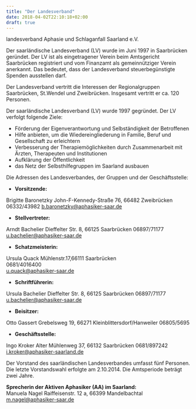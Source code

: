 ```yaml
---
title: "Der Landesverband"
date: 2018-04-02T22:10:18+02:00
draft: true
---
```


landesverband Aphasie und Schlaganfall
Saarland e.V.

Der saarländische Landesverband (LV) wurde im Juni 1997 in Saarbrücken geründet. Der LV ist als eingetragener Verein beim Amtsgericht Saarbrücken registriert und vom Finanzamt als gemeinnütziger Verein anerkannt. Das bedeutet, dass der Landesverband steuerbegünstigte Spenden ausstellen darf.  

Der Landesverband vertritt die Interessen der Regionalgruppen Saarbrücken, St.Wendel und Zweibrücken. Insgesamt vertritt er ca. 120 Personen.

Der saarländische Landesverband (LV) wurde 1997 gegründet.
Der LV verfolgt folgende Ziele:  

* Förderung der Eigenverantwortung und Selbständigkeit der Betroffenen
* Hilfe anbieten, um die Wiedereingliederung in Familie, Beruf und Gesellschaft zu erleichtern
* Verbesserung der Therapiemöglichkeiten durch Zusammenarbeit mit Ärzten, Therapeuten und Institutionen
* Aufklärung der Öffentlichkeit
* das Netz der Selbsthilfegruppen im Saarland ausbauen

 

Die Adressen des Landesverbandes, der Gruppen und der Geschäftsstelle:

* **Vorsitzende:**

Brigitte Baronetzky
<i class="fa fa-map-marker" aria-hidden="true"></i> John-F-Kennedy-Straße 76, 66482 Zweibrücken 
<i class="fa fa-phone" aria-hidden="true"></i> 06332/43982
<i class="fa fa-envelope-o" aria-hidden="true"></i> <b.baronetzky@aphasiker-saar.de>


* **Stellvertreter:**

Arndt Bachelier
<i class="fa fa-map-marker" aria-hidden="true"></i> Dieffelter Str. 8, 66125 Saarbrücken
  <i class="fa fa-phone" aria-hidden="true"></i> 06897/71177  
<i class="fa fa-envelope-o" aria-hidden="true"></i> <u.bachelier@aphasiker-saar.de> 




* **Schatzmeisterin:**

Ursula Quack
**<i class="fa fa-map-marker" aria-hidden="true"></i>** Mühlenstr.17,66111 Saarbrücken</br>
<i class="fa fa-phone" aria-hidden="true"></i> 0681/4016400</br>
<i class="fa fa-envelope-o" aria-hidden="true"></i> <u.quack@aphasiker-saar.de></br>

* **Schriftführerin:**

Ursula Bachelier
<i class="fa fa-map-marker" aria-hidden="true"></i> Dieffelter Str. 8, 66125 Saarbrücken
<i class="fa fa-phone" aria-hidden="true"></i> 06897/71177 
<i class="fa fa-envelope-o" aria-hidden="true"></i> <u.bachelier@aphasiker-saar.de> 

* **Beisitzer:**

Otto Gassert
<i class="fa fa-map-marker" aria-hidden="true"></i> Grebelsweg 19, 66271 Kleinblittersdorf/Hanweiler
<i class="fa fa-phone" aria-hidden="true"></i> 06805/5695

* **Geschäftsstelle:**

Ingo Kroker
<i class="fa fa-map-marker" aria-hidden="true"></i> Alter Mühlenweg 37, 66132 Saarbrücken
<i class="fa fa-phone" aria-hidden="true"></i> 0681/897242  
<i class="fa fa-envelope-o" aria-hidden="true"></i> <i.kroker@aphasiker-saarland.de>



Der Vorstand des saarländischen Landesverbandes umfasst fünf Personen. Die letzte Vorstandswahl erfolgte am 2.10.2014. Die Amtsperiode beträgt zwei Jahre.

**Sprecherin der Aktiven Aphasiker (AA) im Saarland:**  
Manuela Nagel
<i class="fa fa-map-marker" aria-hidden="true"></i> Raiffeisenstr. 12 a, 66399 Mandelbachtal  
<i class="fa fa-envelope-o" aria-hidden="true"></i> <m.nagel@aphasiker-saar.de>